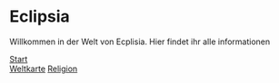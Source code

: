 # Eclipsia

Willkommen in der Welt von Ecplisia. Hier findet ihr alle informationen

[Start](start.md)  
[Weltkarte](world.md)
[Religion](pantheon.md)
